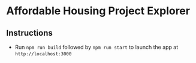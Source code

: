 # Affordable Housing Project Explorer

## Instructions

* Run `npm run build` followed by `npm run start` to launch the app at `http://localhost:3000`

